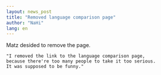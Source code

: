 ```yaml
---
layout: news_post
title: "Removed language comparison page"
author: "NaHi"
lang: en
---
```


Matz desided to remove the page.




    "I removed the link to the language comparison page,
    because there're too many people to take it too serious.
    It was supposed to be funny." 

